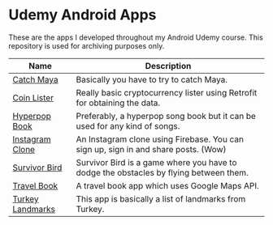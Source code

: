 # Udemy Android Apps
These are the apps I developed throughout my Android Udemy course. This repository is used for archiving purposes only.

| Name                                                                                                 | Description                                                                           |
|------------------------------------------------------------------------------------------------------|---------------------------------------------------------------------------------------|
| [Catch Maya](https://github.com/dybdeskarphet/udemy-android-apps/tree/main/CatchMaya-LA)             | Basically you have to try to catch Maya.                                              |
| [Coin Lister](https://github.com/dybdeskarphet/udemy-android-apps/tree/main/CoinLister-LA)           | Really basic cryptocurrency lister using Retrofit for obtaining the data.             |
| [Hyperpop Book](https://github.com/dybdeskarphet/udemy-android-apps/tree/main/HyperpopBookJava-LA)   | Preferably, a hyperpop song book but it can be used for any kind of songs.            |
| [Instagram Clone](https://github.com/dybdeskarphet/udemy-android-apps/tree/main/InstaClone-LA)       | An Instagram clone using Firebase. You can sign up, sign in and share posts. (Wow)    |
| [Survivor Bird](https://github.com/dybdeskarphet/udemy-android-apps/tree/main/SurvivorBird-LA)       | Survivor Bird is a game where you have to dodge the obstacles by flying between them. |
| [Travel Book](https://github.com/dybdeskarphet/udemy-android-apps/tree/main/TravelBook-LA)           | A travel book app which uses Google Maps API.                                         |
| [Turkey Landmarks](https://github.com/dybdeskarphet/udemy-android-apps/tree/main/TurkeyLandmarks-LA) | This app is basically a list of landmarks from Turkey.                                |

